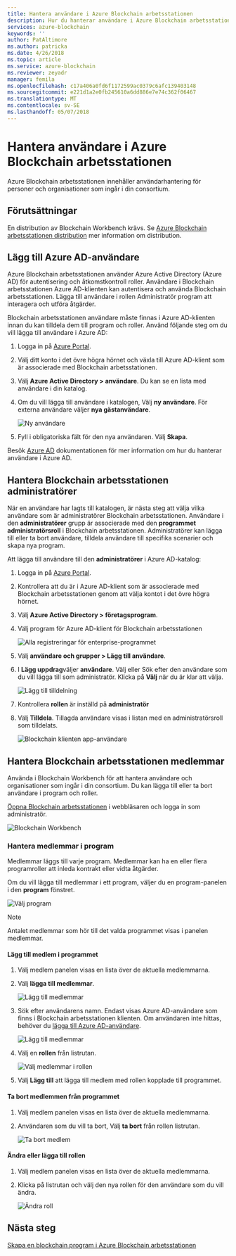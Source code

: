 ```yaml
---
title: Hantera användare i Azure Blockchain arbetsstationen
description: Hur du hanterar användare i Azure Blockchain arbetsstationen.
services: azure-blockchain
keywords: ''
author: PatAltimore
ms.author: patricka
ms.date: 4/26/2018
ms.topic: article
ms.service: azure-blockchain
ms.reviewer: zeyadr
manager: femila
ms.openlocfilehash: c17a406a0fd6f1172599ac0379c6afc139403148
ms.sourcegitcommit: e221d1a2e0fb245610a6dd886e7e74c362f06467
ms.translationtype: MT
ms.contentlocale: sv-SE
ms.lasthandoff: 05/07/2018
---
```

# <a name="manage-users-in-azure-blockchain-workbench"></a>Hantera användare i Azure Blockchain arbetsstationen

Azure Blockchain arbetsstationen innehåller användarhantering för personer och organisationer som ingår i din consortium.

## <a name="prerequisites"></a>Förutsättningar

En distribution av Blockchain Workbench krävs. Se [Azure Blockchain arbetsstationen distribution](blockchain-workbench-deploy.md) mer information om distribution.

## <a name="add-azure-ad-users"></a>Lägg till Azure AD-användare

Azure Blockchain arbetsstationen använder Azure Active Directory (Azure AD) för autentisering och åtkomstkontroll roller. Användare i Blockchain arbetsstationen Azure AD-klienten kan autentisera och använda Blockchain arbetsstationen. Lägga till användare i rollen Administratör program att interagera och utföra åtgärder.

Blockchain arbetsstationen användare måste finnas i Azure AD-klienten innan du kan tilldela dem till program och roller. Använd följande steg om du vill lägga till användare i Azure AD:

1.  Logga in på [Azure Portal](https://portal.azure.com).
2.  Välj ditt konto i det övre högra hörnet och växla till Azure AD-klient som är associerade med Blockchain arbetsstationen.
3.  Välj **Azure Active Directory > användare**. Du kan se en lista med användare i din katalog.
4.  Om du vill lägga till användare i katalogen, Välj **ny användare**. För externa användare väljer **nya gästanvändare**.

    ![Ny användare](media/blockchain-workbench-manage-users/add-ad-user.png)

5.  Fyll i obligatoriska fält för den nya användaren. Välj **Skapa**.

Besök [Azure AD](../active-directory/add-users-azure-active-directory.md) dokumentationen för mer information om hur du hanterar användare i Azure AD.

## <a name="manage-blockchain-workbench-administrators"></a>Hantera Blockchain arbetsstationen administratörer

När en användare har lagts till katalogen, är nästa steg att välja vilka användare som är administratörer Blockchain arbetsstationen. Användare i den **administratörer** grupp är associerade med den **programmet administratörsroll** i Blockchain arbetsstationen. Administratörer kan lägga till eller ta bort användare, tilldela användare till specifika scenarier och skapa nya program.

Att lägga till användare till den **administratörer** i Azure AD-katalog:

1.  Logga in på [Azure Portal](https://portal.azure.com).
2.  Kontrollera att du är i Azure AD-klient som är associerade med Blockchain arbetsstationen genom att välja kontot i det övre högra hörnet.
3.  Välj **Azure Active Directory > företagsprogram**.
4.  Välj program för Azure AD-klient för Blockchain arbetsstationen
    
    ![Alla registreringar för enterprise-programmet](media/blockchain-workbench-manage-users/select-blockchain-client-app.png)

5.  Välj **användare och grupper > Lägg till användare**.
6.  I **Lägg uppdrag**väljer **användare**. Välj eller Sök efter den användare som du vill lägga till som administratör. Klicka på **Välj** när du är klar att välja.

    ![Lägg till tilldelning ](media/blockchain-workbench-manage-users/add-user-assignment.png)

9.  Kontrollera **rollen** är inställd på **administratör**
10. Välj **Tilldela**. Tillagda användare visas i listan med en administratörsroll som tilldelats.

    ![Blockchain klienten app-användare](media/blockchain-workbench-manage-users/blockchain-admin-list.png)

## <a name="managing-blockchain-workbench-members"></a>Hantera Blockchain arbetsstationen medlemmar

Använda i Blockchain Workbench för att hantera användare och organisationer som ingår i din consortium. Du kan lägga till eller ta bort användare i program och roller.

[Öppna Blockchain arbetsstationen](blockchain-workbench-deploy.md#blockchain-workbench-web-url) i webbläsaren och logga in som administratör.

![Blockchain Workbench](media/blockchain-workbench-manage-users/blockchain-workbench-applications.png)

### <a name="managing-members-in-applications"></a>Hantera medlemmar i program

Medlemmar läggs till varje program. Medlemmar kan ha en eller flera programroller att inleda kontrakt eller vidta åtgärder.

Om du vill lägga till medlemmar i ett program, väljer du en program-panelen i den **program** fönstret.

![Välj program](media/blockchain-workbench-manage-users/blockchain-workbench-select-application.png)

> [!NOTE]
> Antalet medlemmar som hör till det valda programmet visas i panelen medlemmar.

#### <a name="add-member-to-application"></a>Lägg till medlem i programmet

1. Välj medlem panelen visas en lista över de aktuella medlemmarna.
2. Välj **lägga till medlemmar**.

    ![Lägg till medlemmar](media/blockchain-workbench-manage-users/application-add-members.png)

3. Sök efter användarens namn.  Endast visas Azure AD-användare som finns i Blockchain arbetsstationen klienten. Om användaren inte hittas, behöver du [lägga till Azure AD-användare](#add-azure-ad-users).

    ![Lägg till medlemmar](media/blockchain-workbench-manage-users/find-user.png)

4. Välj en **rollen** från listrutan.

    ![Välj medlemmar i rollen](media/blockchain-workbench-manage-users/application-select-role.png)

5. Välj **Lägg till** att lägga till medlem med rollen kopplade till programmet.

#### <a name="remove-member-from-application"></a>Ta bort medlemmen från programmet

1. Välj medlem panelen visas en lista över de aktuella medlemmarna.
2. Användaren som du vill ta bort, Välj **ta bort** från rollen listrutan.

    ![Ta bort medlem](media/blockchain-workbench-manage-users/application-remove-member.png)

#### <a name="change-or-add-role"></a>Ändra eller lägga till rollen

1. Välj medlem panelen visas en lista över de aktuella medlemmarna.
2. Klicka på listrutan och välj den nya rollen för den användare som du vill ändra.

    ![Ändra roll](media/blockchain-workbench-manage-users/application-change-role.png)

## <a name="next-steps"></a>Nästa steg

[Skapa en blockchain program i Azure Blockchain arbetsstationen](blockchain-workbench-create-app.md)
